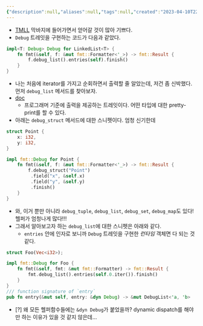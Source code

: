 ```yaml
---
{"description":null,"aliases":null,"tags":null,"created":"2023-04-10T22:01:54","updated":"2023-07-15T21:30:20","title":"Debug trait and DebugList builder and DebugStruct builder etc","dg-publish":true,"permalink":"/docs/Debug trait and DebugList builder and DebugStruct builder etc/","dgPassFrontmatter":true}
---
```


- [TMLL](https://rust-unofficial.github.io/too-many-lists/sixth-random-bits.html) 막바지에 들어가면서 얻어갈 것이 많아 기쁘다.
- `Debug` 트레잇을 구현하는 코드가 다음과 같았다.

```rust
impl<T: Debug> Debug for LinkedList<T> {
    fn fmt(&self, f: &mut fmt::Formatter<'_>) -> fmt::Result {
        f.debug_list().entries(self).finish()
    }
}
```

- 나는 처음에 iterator를 가지고 순회하면서 출력할 줄 알았는데, 저건 좀 신박했다. 먼저 `debug_list` 메서드를 찾아보자.
- [doc](https://doc.rust-lang.org/std/fmt/trait.Debug.html)
	- 프로그래머 기준에 출력을 제공하는 트레잇이다. 어떤 타입에 대한 pretty-print를 할 수 있다.
- 아래는 `debug_struct` 메서드에 대한 스니펫이다. 엄청 신기한데

```rust
struct Point {
    x: i32,
    y: i32,
}

impl fmt::Debug for Point {
    fn fmt(&self, f: &mut fmt::Formatter<'_>) -> fmt::Result {
        f.debug_struct("Point")
         .field("x", &self.x)
         .field("y", &self.y)
         .finish()
    }
}
```

- 와, 이거 뿐만 아니라 `debug_tuple`, `debug_list`, `debug_set`, `debug_map`도 있다! 헬퍼가 엄청나게 많다!!!
- 그래서 알아보고자 하는 `debug_list`에 대한 스니펫은 아래와 같다. 
	- `entries` 안에 인자로 보니까 `Debug` 트레잇을 구현한 *런타임* 객체면 다 되는 것 같다.

```rust
struct Foo(Vec<i32>);

impl fmt::Debug for Foo {
    fn fmt(&self, fmt: &mut fmt::Formatter) -> fmt::Result {
        fmt.debug_list().entries(self.0.iter()).finish()
    }
}
/// function signature of `entry`
pub fn entry(&mut self, entry: &dyn Debug) -> &mut DebugList<'a, 'b>
```

- [?] 왜 모든 헬퍼함수들에는 `&dyn Debug`가 붙었을까? dynamic dispatch를 해야만 하는 이유가 있을 것 같지 않은데...
